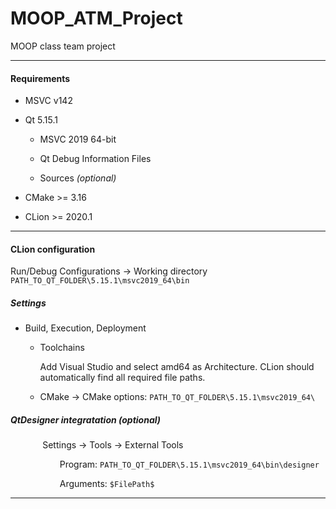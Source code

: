 # MOOP_ATM_Project

MOOP class team project

---

#### **Requirements**

- MSVC v142

- Qt 5.15.1
  
  - MSVC 2019 64-bit
  
  - Qt Debug Information Files
  
  - Sources *(optional)*

- CMake >= 3.16

- CLion >= 2020.1 

---

#### CLion configuration

Run/Debug Configurations -> Working directory `PATH_TO_QT_FOLDER\5.15.1\msvc2019_64\bin`

##### Settings

- Build, Execution, Deployment
  
  - Toolchains
    
    Add Visual Studio and select amd64 as Architecture. CLion should automatically find all required file paths.
  
  - CMake -> CMake options:  `PATH_TO_QT_FOLDER\5.15.1\msvc2019_64\`

##### QtDesigner integratation *(optional)*

             Settings -> Tools -> External Tools

                    Program: `PATH_TO_QT_FOLDER\5.15.1\msvc2019_64\bin\designer`

                    Arguments: `$FilePath$`

---
